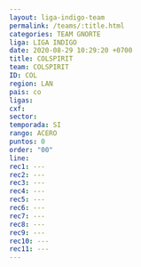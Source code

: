 ```yaml
---
layout: liga-indigo-team
permalink: /teams/:title.html
categories: TEAM GNORTE
liga: LIGA INDIGO
date: 2020-08-29 10:29:20 +0700
title: COLSPIRIT
team: COLSPIRIT
ID: COL
region: LAN
pais: co
ligas: 
cxf: 
sector: 
temporada: SI
rango: ACERO
puntos: 0
order: "00"
line: 
rec1: ---
rec2: ---
rec3: ---
rec4: ---
rec5: ---
rec6: ---
rec7: ---
rec8: ---
rec9: ---
rec10: ---
rec11: ---
---
```

